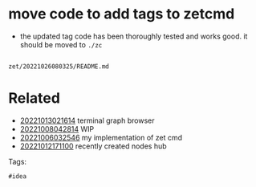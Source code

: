 # move code to add tags to zetcmd

- the updated tag code has been thoroughly tested and works good. it should be moved to `./zc`

```
```

` zet/20221026080325/README.md `

# Related

- [20221013021614](/zet/20221013021614/README.md) terminal graph browser
- [20221008042814](/zet/20221008042814/README.md) WIP
- [20221006032546](/zet/20221006032546/README.md) my implementation of zet cmd
- [20221012171100](/zet/20221012171100/README.md) recently created nodes hub

Tags:

    #idea
